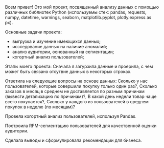 Всем привет! Это мой проект, посвященный анализу данных с помощью различных библиотек Python (используемы стек: pandas, requests, numpy, datetime, warnings, seaborn, matplotlib.pyplot, plotly.express as px).

Основные задачи проекта:
- выгрузка и изучение имеющихся данных;
- исследование данных на наличие аномалий;
- анализ аудитории, основанный на сегментации;
- когортный анализ пользователей;
  
Этапы моего проекта:
Сначала я загурзила данные и проерила, с чем может быть связано отсутвие данных в некоторых строках.

Ответила на следующие вопросы на основе данных: Сколько у нас пользователей, которые совершили покупку только один раз?, Сколько заказов в месяц в среднем не доставляется по разным причинам (вывести детализацию по причинам)?, В какой день недели товар чаще всего покупается?, Сколько у каждого из пользователей в среднем покупок в неделю (по месяцам)?

Провела когортный анализ пользователей, используя Pandas.

Построила RFM-сегментацию пользователей для качественной оценки аудитории.

Сделала выводы и сформулировала рекомендации для бизнеса.



